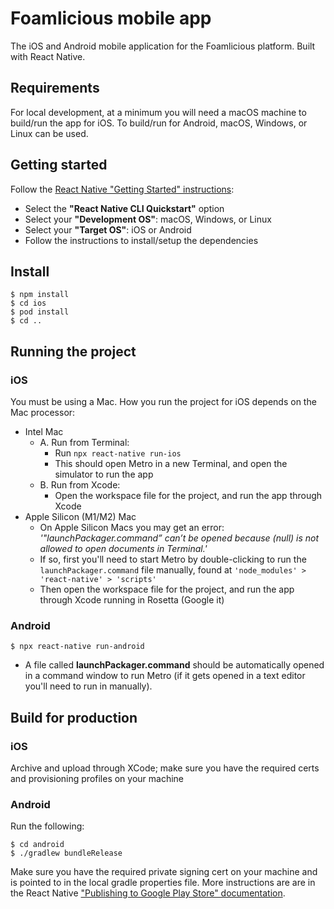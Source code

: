 # Foamlicious mobile app

The iOS and Android mobile application for the Foamlicious platform. Built with React Native.

## Requirements

For local development, at a minimum you will need a macOS machine to build/run the app for iOS. To build/run for Android, macOS, Windows, or Linux can be used.

## Getting started

Follow the [React Native "Getting Started" instructions](http://reactnative.dev/docs/getting-started):
- Select the **"React Native CLI Quickstart"** option
- Select your **"Development OS"**: macOS, Windows, or Linux
- Select your **"Target OS"**: iOS or Android
- Follow the instructions to install/setup the dependencies

## Install
    $ npm install
    $ cd ios
    $ pod install
    $ cd ..

## Running the project

### iOS
You must be using a Mac.
How you run the project for iOS depends on the Mac processor:
- Intel Mac
    - A. Run from Terminal:
        - Run `npx react-native run-ios`
        - This should open Metro in a new Terminal, and open the simulator to run the app
    - B. Run from Xcode:
        - Open the workspace file for the project, and run the app through Xcode
- Apple Silicon (M1/M2) Mac
    - On Apple Silicon Macs you may get an error: *'"launchPackager.command” can’t be opened because (null) is not allowed to open documents in Terminal.'*
    - If so, first you'll need to start Metro by double-clicking to run the `launchPackager.command` file manually, found at `'node_modules' > 'react-native' > 'scripts'`
    - Then open the workspace file for the project, and run the app through Xcode running in Rosetta (Google it)

### Android 
    $ npx react-native run-android
* A file called  **launchPackager.command** should be automatically opened in a command window to run Metro (if it gets opened in a text editor you'll need to run in manually).

## Build for production

### iOS
Archive and upload through XCode; make sure you have the required certs and provisioning profiles on your machine

### Android 
Run the following:
    
    $ cd android
    $ ./gradlew bundleRelease

Make sure you have the required private signing cert on your machine and is pointed to in the local gradle properties file.
More instructions are are in the React Native ["Publishing to Google Play Store" documentation](http://reactnative.dev/docs/signed-apk-android).
